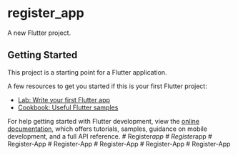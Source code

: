 # register_app

A new Flutter project.

## Getting Started

This project is a starting point for a Flutter application.

A few resources to get you started if this is your first Flutter project:

- [Lab: Write your first Flutter app](https://docs.flutter.dev/get-started/codelab)
- [Cookbook: Useful Flutter samples](https://docs.flutter.dev/cookbook)

For help getting started with Flutter development, view the
[online documentation](https://docs.flutter.dev/), which offers tutorials,
samples, guidance on mobile development, and a full API reference.
#   R e g i s t e r _ a p p  
 #   R e g i s t e r _ a p p  
 #   R e g i s t e r - A p p  
 #   R e g i s t e r - A p p  
 #   R e g i s t e r - A p p  
 #   R e g i s t e r - A p p  
 #   R e g i s t e r - A p p  
 